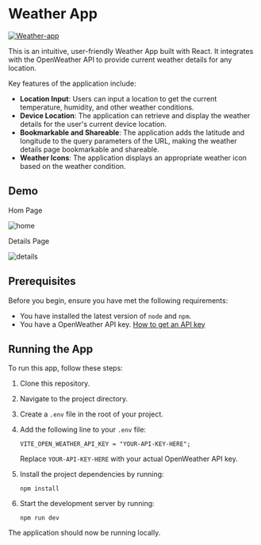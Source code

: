 # Weather App
[![Weather-app](https://img.shields.io/badge/Tryit-(here)-blue.svg)](https://v-weather.vercel.app)

This is an intuitive, user-friendly Weather App built with React. It integrates with the OpenWeather API to provide current weather details for any location.

Key features of the application include:

- **Location Input**: Users can input a location to get the current temperature, humidity, and other weather conditions.
- **Device Location**: The application can retrieve and display the weather details for the user's current device location.
- **Bookmarkable and Shareable**: The application adds the latitude and longitude to the query parameters of the URL, making the weather details page bookmarkable and shareable.
- **Weather Icons**: The application displays an appropriate weather icon based on the weather condition.

## Demo

Hom Page

![home](https://github.com/VinayakaHegade/weather-app/assets/88454618/bcf359cf-0767-41c0-9a50-e41b24044369)

Details Page

![details](https://github.com/VinayakaHegade/weather-app/assets/88454618/4273f675-90ea-40a3-916e-22c8f44aba78)

## Prerequisites

Before you begin, ensure you have met the following requirements:

* You have installed the latest version of `node` and `npm`.
* You have a OpenWeather API key. [How to get an API key](https://openweathermap.org/faq#:~:text=How%20to%20get%20an%20API%20key)

## Running the App

To run this app, follow these steps:

1. Clone this repository.
2. Navigate to the project directory.
3. Create a `.env` file in the root of your project.
4. Add the following line to your `.env` file:

    ```
    VITE_OPEN_WEATHER_API_KEY = "YOUR-API-KEY-HERE";
    ```

    Replace `YOUR-API-KEY-HERE` with your actual OpenWeather API key.

5. Install the project dependencies by running:

    ```
    npm install
    ```

6. Start the development server by running:

    ```
    npm run dev
    ```

The application should now be running locally.
